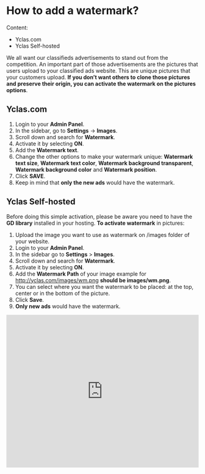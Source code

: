 # How to add a watermark?
Content:
-   Yclas.com
-   Yclas Self-hosted

We all want our classifieds advertisements to stand out from the competition. An important part of those advertisements are the pictures that users upload to your classified ads website. This are unique pictures that your customers upload.  **If you don’t want others to clone those pictures and preserve their origin, you can activate the watermark on the pictures options**.

## Yclas.com

1.  Login to your  **Admin Panel**.
2.  In the sidebar, go to  **Settings**  ->  **Images**.
3.  Scroll down and search for  **Watermark**.
4.  Activate it by selecting  **ON**.
5.  Add the  **Watermark text**.
6.  Change the other options to make your watermark unique:  **Watermark text size**,  **Watermark text color**,  **Watermark background transparent**,  **Watermark background color**  and  **Watermark position**.
7.  Click  **SAVE**.
8.  Keep in mind that  **only the new ads**  would have the watermark.

## Yclas Self-hosted

Before doing this simple activation, please be aware you need to have the  **GD library**  installed in your hosting.  **To activate watermark**  in pictures:

1.  Upload the image you want to use as watermark on /images folder of your website.
2.  Login to your  **Admin Panel**.
3.  In the sidebar go to  **Settings**  >  **Images**.
4.  Scroll down and search for  **Watermark**.
5.  Activate it by selecting  **ON**.
6.  Add the  **Watermark Path**  of your image example for http://yclas.com/images/wm.png  **should be images/wm.png**.
7.  You can select where you want the watermark to be placed: at the top, center or in the bottom of the picture.
8.  Click  **Save**.
9.  **Only new ads**  would have the watermark.



<iframe width="100%" height="400px" src="https://www.youtube.com/embed/MWSrij_7EOk" title="Yclas video" frameborder="0" allow="accelerometer; autoplay; clipboard-write; encrypted-media; gyroscope; picture-in-picture" allowfullscreen></iframe>
 
